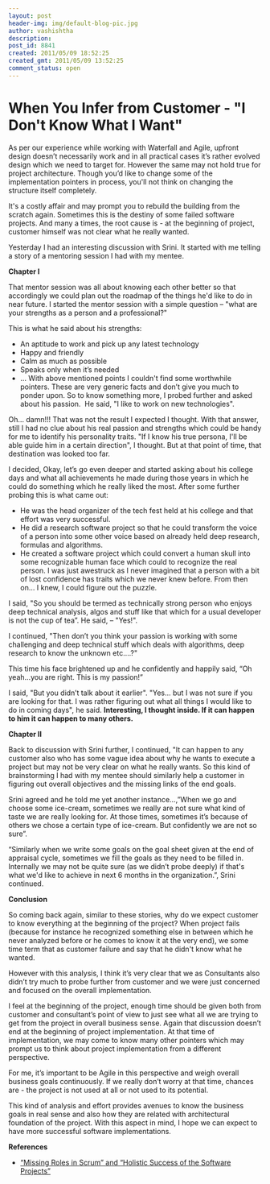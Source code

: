 ```yaml
---
layout: post
header-img: img/default-blog-pic.jpg
author: vashishtha
description: 
post_id: 8841
created: 2011/05/09 18:52:25
created_gmt: 2011/05/09 13:52:25
comment_status: open
---
```


# When You Infer from Customer - "I Don't Know What I Want"

As per our experience while working with Waterfall and Agile, upfront design doesn’t necessarily work and in all practical cases it’s rather evolved design which we need to target for. However the same may not hold true for project architecture. Though you’d like to change some of the implementation pointers in process, you'll not think on changing the structure itself completely. 

It's a costly affair and may prompt you to rebuild the building from the scratch again. Sometimes this is the destiny of some failed software projects. And many a times, the root cause is - at the beginning of project, customer himself was not clear what he really wanted.

Yesterday I had an interesting discussion with Srini. It started with me telling a story of a mentoring session I had with my mentee. 

**Chapter I**

That mentor session was all about knowing each other better so that accordingly we could plan out the roadmap of the things he'd like to do in near future. I started the mentor session with a simple question – "what are your strengths as a person and a professional?"

This is what he said about his strengths: 

  * An aptitude to work and pick up any latest technology
  * Happy and friendly
  * Calm as much as possible
  * Speaks only when it’s needed
  * …
With above mentioned points I couldn't find some worthwhile pointers. These are very generic facts and don’t give you much to ponder upon. So to know something more, I probed further and asked about his passion.  He said, "I like to work on new technologies".

Oh… damn!!! That was not the result I expected I thought. With that answer, still I had no clue about his real passion and strengths which could be handy for me to identify his personality traits. "If I know his true persona, I'll be able guide him in a certain direction", I thought. But at that point of time, that destination was looked too far.

I decided, Okay, let’s go even deeper and started asking about his college days and what all achievements he made during those years in which he could do something which he really liked the most. After some further probing this is what came out: 

  * He was the head organizer of the tech fest held at his college and that effort was very successful.
  * He did a research software project so that he could transform the voice of a person into some other voice based on already held deep research, formulas and algorithms.
  * He created a software project which could convert a human skull into some recognizable human face which could to recognize the real person.
I was just awestruck as I never imagined that a person with a bit of lost confidence has traits which we never knew before. From then on… I knew, I could figure out the puzzle.

I said, "So you should be termed as technically strong person who enjoys deep technical analysis, algos and stuff like that which for a usual developer is not the cup of tea”. He said, – "Yes!".

I continued, "Then don’t you think your passion is working with some challenging and deep technical stuff which deals with algorithms, deep research to know the unknown etc….?"

This time his face brightened up and he confidently and happily said, “Oh yeah…you are right. This is my passion!”

I said, "But you didn’t talk about it earlier". "Yes… but I was not sure if you are looking for that. I was rather figuring out what all things I would like to do in coming days", he said. **Interesting, I thought inside. If it can happen to him it can happen to many others.**

**Chapter II**

Back to discussion with Srini further, I continued, "It can happen to any customer also who has some vague idea about why he wants to execute a project but may not be very clear on what he really wants. So this kind of brainstorming I had with my mentee should similarly help a customer in figuring out overall objectives and the missing links of the end goals.

Srini agreed and he told me yet another instance…,”When we go and choose some ice-cream, sometimes we really are not sure what kind of taste we are really looking for. At those times, sometimes it’s because of others we chose a certain type of ice-cream. But confidently we are not so sure”.

“Similarly when we write some goals on the goal sheet given at the end of appraisal cycle, sometimes we fill the goals as they need to be filled in. Internally we may not be quite sure (as we didn’t probe deeply) if that's what we'd like to achieve in next 6 months in the organization.”, Srini continued. 

**Conclusion**

So coming back again, similar to these stories, why do we expect customer to know everything at the beginning of the project? When project fails (because for instance he recognized something else in between which he never analyzed before or he comes to know it at the very end), we some time term that as customer failure and say that he didn't know what he wanted.

However with this analysis, I think it’s very clear that we as Consultants also didn’t try much to probe further from customer and we were just concerned and focused on the overall implementation.

I feel at the beginning of the project, enough time should be given both from customer and consultant’s point of view to just see what all we are trying to get from the project in overall business sense. Again that discussion doesn’t end at the beginning of project implementation. At that time of implementation, we may come to know many other pointers which may prompt us to think about project implementation from a different perspective.

For me, it’s important to be Agile in this perspective and weigh overall business goals continuously. If we really don’t worry at that time, chances are - the project is not used at all or not used to its potential.

This kind of analysis and effort provides avenues to know the business goals in real sense and also how they are related with architectural foundation of the project. With this aspect in mind, I hope we can expect to have more successful software implementations. 

**References**

  * [“Missing Roles in Scrum” and “Holistic Success of the Software Projects”][1]

   [1]: http://xebee.xebia.in/2011/05/03/missing-roles-in-scrum-and-holistic-success-of-the-software-projects/